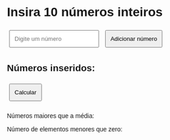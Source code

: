 <html lang="pt-BR">
<head>
    <meta charset="UTF-8">
    <meta name="viewport" content="width=device-width, initial-scale=1.0">
    <title>3Análise de Vetor</title>
    <style>
        body {
            font-family: Arial, sans-serif;
            margin: 20px;
        }
        input, button {
            padding: 10px;
            margin: 5px;
        }
        .result {
            margin-top: 20px;
        }
        .container{
            align-items: center;
            align-content: center;
            text-align: center;
        }
    </style>
</head>
<body>
    <div class="container"></div>
    <h1>Insira 10 números inteiros</h1>
    <input type="number" id="numInput" placeholder="Digite um número" />
    <button onclick="adicionarNumero()">Adicionar número</button>
    <h2>Números inseridos:</h2>
    <p id="numerosInseridos"></p>
    <button onclick="calcularResultados()">Calcular</button>
    <div class="result">
        <p>Números maiores que a média: <span id="maioresMedia"></span></p>
        <p>Número de elementos menores que zero: <span id="menoresZero"></span></p>
    </div>
    <script>
        let numeros = [];
        function adicionarNumero() {
            const input = document.getElementById('numInput');
            const valor = parseInt(input.value);
            if (!isNaN(valor) && numeros.length < 10) {
                numeros.push(valor);
                document.getElementById('numerosInseridos').textContent = numeros.join(', ');
                input.value = '';
            } else if (numeros.length >= 10) {
                alert("Você já inseriu 10 números.");
            } else {
                alert("Por favor, insira um número válido.");
            }
        }
        function calcularResultados() {
            if (numeros.length < 10) {
                alert("Por favor, insira 10 números.");
                return;
            }
            const soma = numeros.reduce((acc, num) => acc + num, 0);
            const media = soma / numeros.length;
            const maioresQueMedia = numeros.filter(num => num > media);
            document.getElementById('maioresMedia').textContent = maioresQueMedia.join(', ');
            const menoresQueZero = numeros.filter(num => num < 0).length;
            document.getElementById('menoresZero').textContent = menoresQueZero;
        }
    </script>
</body>
</html>
